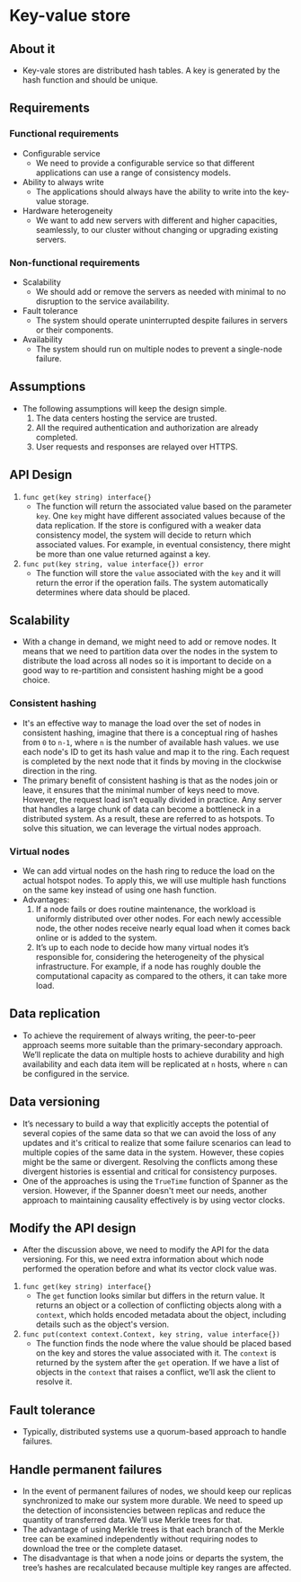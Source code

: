 # Key-value store

## About it
- Key-vale stores are distributed hash tables. A key is generated by the hash function and should be unique.

## Requirements
### Functional requirements
- Configurable service
  - We need to provide a configurable service so that different applications can use a range of consistency models.
- Ability to always write
  - The applications should always have the ability to write into the key-value storage.
- Hardware heterogeneity
  - We want to add new servers with different and higher capacities, seamlessly, to our cluster without changing or upgrading existing servers.
### Non-functional requirements
- Scalability
  - We should add or remove the servers as needed with minimal to no disruption to the service availability.
- Fault tolerance
  - The system should operate uninterrupted despite failures in servers or their components.
- Availability
  - The system should run on multiple nodes to prevent a single-node failure.

## Assumptions
- The following assumptions will keep the design simple.
  1. The data centers hosting the service are trusted.
  2. All the required authentication and authorization are already completed.
  3. User requests and responses are relayed over HTTPS.

## API Design

1. `func get(key string) interface{}`
   - The function will return the associated value based on the parameter `key`. One `key` might have different associated values because of the data replication. If the store is configured with a weaker data consistency model, the system will decide to return which associated values. For example, in eventual consistency, there might be more than one value returned against a key.
2. `func put(key string, value interface{}) error`
   - The function will store the `value` associated with the `key` and it will return the error if the operation fails. The system automatically determines where data should be placed.

## Scalability
- With a change in demand, we might need to add or remove nodes. It means that we need to partition data over the nodes in the system to distribute the load across all nodes so it is important to decide on a good way to re-partition and consistent hashing might be a good choice.
### Consistent hashing
- It's an effective way to manage the load over the set of nodes in consistent hashing, imagine that there is a conceptual ring of hashes from `0` to `n-1`, where `n` is the number of available hash values. we use each node's ID to get its hash value and map it to the ring. Each request is completed by the next node that it finds by moving in the clockwise direction in the ring.
- The primary benefit of consistent hashing is that as the nodes join or leave, it ensures that the minimal number of keys need to move. However, the request load isn’t equally divided in practice. Any server that handles a large chunk of data can become a bottleneck in a distributed system. As a result, these are referred to as hotspots. To solve this situation, we can leverage the virtual nodes approach.
### Virtual nodes
- We can add virtual nodes on the hash ring to reduce the load on the actual hotspot nodes. To apply this, we will use multiple hash functions on the same key instead of using one hash function.
- Advantages:
  1. If a node fails or does routine maintenance, the workload is uniformly distributed over other nodes. For each newly accessible node, the other nodes receive nearly equal load when it comes back online or is added to the system.
  2. It’s up to each node to decide how many virtual nodes it’s responsible for, considering the heterogeneity of the physical infrastructure. For example, if a node has roughly double the computational capacity as compared to the others, it can take more load.
## Data replication
- To achieve the requirement of always writing, the peer-to-peer approach seems more suitable than the primary-secondary approach. We’ll replicate the data on multiple hosts to achieve durability and high availability and each data item will be replicated at `n` hosts, where `n` can be configured in the service.
## Data versioning
- It’s necessary to build a way that explicitly accepts the potential of several copies of the same data so that we can avoid the loss of any updates and it's critical to realize that some failure scenarios can lead to multiple copies of the same data in the system. However, these copies might be the same or divergent. Resolving the conflicts among these divergent histories is essential and critical for consistency purposes.
- One of the approaches is using the `TrueTime` function of Spanner as the version. However, if the Spanner doesn't meet our needs, another approach to maintaining causality effectively is by using vector clocks.

## Modify the API design
- After the discussion above, we need to modify the API for the data versioning. For this, we need extra information about which node performed the operation before and what its vector clock value was.
1. `func get(key string) interface{}`
   - The `get` function looks similar but differs in the return value. It returns an object or a collection of conflicting objects along with a `context`, which holds encoded metadata about the object, including details such as the object's version.
2. `func put(context context.Context, key string, value interface{})`
   - The function finds the node where the value should be placed based on the key and stores the value associated with it. The `context` is returned by the system after the `get` operation. If we have a list of objects in the `context` that raises a conflict, we’ll ask the client to resolve it.

## Fault tolerance
- Typically, distributed systems use a quorum-based approach to handle failures. 

## Handle permanent failures
- In the event of permanent failures of nodes, we should keep our replicas synchronized to make our system more durable. We need to speed up the detection of inconsistencies between replicas and reduce the quantity of transferred data. We’ll use Merkle trees for that.
- The advantage of using Merkle trees is that each branch of the Merkle tree can be examined independently without requiring nodes to download the tree or the complete dataset.
- The disadvantage is that when a node joins or departs the system, the tree’s hashes are recalculated because multiple key ranges are affected.


